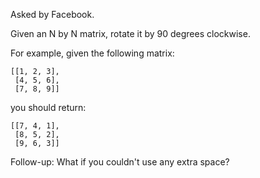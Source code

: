 Asked by Facebook.

Given an N by N matrix, rotate it by 90 degrees clockwise.

For example, given the following matrix:
```
[[1, 2, 3],
 [4, 5, 6],
 [7, 8, 9]]
```
you should return:
```
[[7, 4, 1],
 [8, 5, 2],
 [9, 6, 3]]
```
Follow-up: What if you couldn't use any extra space?
